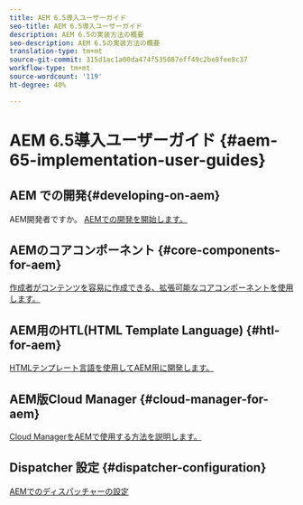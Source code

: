 ```yaml
---
title: AEM 6.5導入ユーザーガイド
seo-title: AEM 6.5導入ユーザーガイド
description: AEM 6.5の実装方法の概要
seo-description: AEM 6.5の実装方法の概要
translation-type: tm+mt
source-git-commit: 315d1ac1a00da474f535087eff49c2be8fee8c37
workflow-type: tm+mt
source-wordcount: '119'
ht-degree: 40%

---
```



# AEM 6.5導入ユーザーガイド {#aem-65-implementation-user-guides}

## AEM での開発{#developing-on-aem}

AEM開発者ですか。 [AEMでの開発を開始します。](/help/sites-developing/home.md)

## AEMのコアコンポーネント {#core-components-for-aem}

[作成者がコンテンツを容易に作成できる、拡張可能なコアコンポーネントを使用します。](https://docs.adobe.com/content/help/ja-JP/experience-manager-core-components/using/introduction.html)

## AEM用のHTL(HTML Template Language) {#htl-for-aem}

[HTMLテンプレート言語を使用してAEM用に開発します。](https://docs.adobe.com/content/help/ja-JP/experience-manager-htl/using/overview.html)

## AEM版Cloud Manager {#cloud-manager-for-aem}

[Cloud ManagerをAEMで使用する方法を説明します。](https://docs.adobe.com/content/help/ja-JP/experience-manager-cloud-manager/using/introduction-to-cloud-manager.html)

## Dispatcher 設定 {#dispatcher-configuration}

[AEMでのディスパッチャーの設定](https://docs.adobe.com/content/help/ja-JP/experience-manager-dispatcher/using/dispatcher.html)
